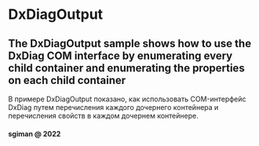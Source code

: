 # DxDiagOutput

The DxDiagOutput sample shows how to use the DxDiag COM interface by enumerating every child container and enumerating the properties on each child container
---------------------------------------------------------------------------------
В примере DxDiagOutput показано, как использовать COM-интерфейс DxDiag 
путем перечисления каждого дочернего контейнера 
и перечисления свойств в каждом дочернем контейнере.


#### sgiman @ 2022
